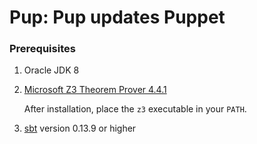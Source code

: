 # Pup: Pup updates Puppet

### Prerequisites

1. Oracle JDK 8

2. [Microsoft Z3 Theorem Prover 4.4.1](https://github.com/Z3Prover/z3/releases/tag/z3-4.4.1)

   After installation, place the `z3` executable in your `PATH`.

3. [sbt](http://www.scala-sbt.org) version 0.13.9 or higher
